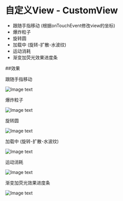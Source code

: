# 自定义View - CustomView

* 跟随手指移动 (根据onTouchEvent修改view的坐标)
* 爆炸粒子
* 旋转圆
* 加载中 (旋转-扩散-水波纹)
* 运动消耗
* 渐变加荧光效果进度条

##效果

跟随手指移动

![Image text](https://github.com/thkcheng/CustomView/blob/master/gif/customview1.gif)

爆炸粒子

![Image text](https://github.com/thkcheng/CustomView/blob/master/gif/customview2.gif)

旋转圆

![Image text](https://github.com/thkcheng/CustomView/blob/master/gif/customview3.gif)

加载中 (旋转-扩散-水波纹)

![Image text](https://github.com/thkcheng/CustomView/blob/master/gif/customview4.gif)

运动消耗

![Image text](https://github.com/thkcheng/CustomView/blob/master/gif/customview5.gif)

渐变加荧光效果进度条

![Image text](https://github.com/thkcheng/CustomView/blob/master/gif/customview6.gif)
